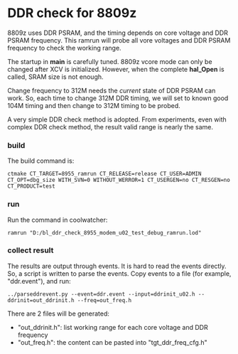DDR check for 8809z
===================

8809z uses DDR PSRAM, and the timing depends on core voltage and DDR PSRAM
frequency. This ramrun will probe all vore voltages and DDR PSRAM frequency to
check the working range.

The startup in **main** is carefully tuned. 8809z vcore mode can only be
changed after XCV is initialized. However, when the complete **hal_Open** is
called, SRAM size is not enough.

Change frequency to 312M needs the *current* state of DDR PSRAM can work. So,
each time to change 312M DDR timing, we will set to known good 104M timing and
then change to 312M timing to be probed.

A very simple DDR check method is adopted. From experiments, even with complex
DDR check method, the result valid range is nearly the same.

### build

The build command is:

    ctmake CT_TARGET=8955_ramrun CT_RELEASE=release CT_USER=ADMIN CT_OPT=dbg_size WITH_SVN=0 WITHOUT_WERROR=1 CT_USERGEN=no CT_RESGEN=no CT_PRODUCT=test

### run

Run the command in coolwatcher:

    ramrun "D:/bl_ddr_check_8955_modem_u02_test_debug_ramrun.lod"

### collect result

The results are output through events. It is hard to read the events directly.
So, a script is written to parse the events. Copy events to a file (for example,
"ddr.event"), and run:

    ../parseddrevent.py --event=ddr.event --input=ddrinit_u02.h --ddrinit=out_ddrinit.h --freq=out_freq.h

There are 2 files will be generated:

* "out_ddrinit.h": list working range for each core voltage and DDR frequency
* "out_freq.h": the content can be pasted into "tgt_ddr_freq_cfg.h"

